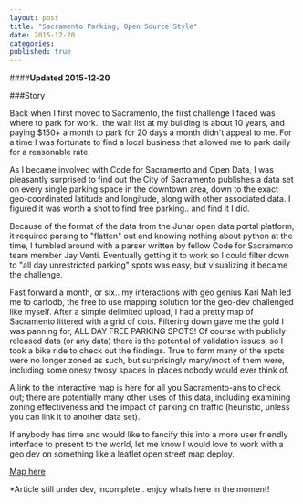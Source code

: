 ```yaml
---
layout: post
title: "Sacramento Parking, Open Source Style"
date: 2015-12-20
categories: 
published: true
---
```


####**Updated 2015-12-20**

###Story

Back when I first moved to Sacramento, the first challenge I faced was where to park for work.. the wait list at my building is about 10 years, and paying $150+ a month to park for 20 days a month didn't appeal to me. For a time I was fortunate to find a local business that allowed me to park daily for a reasonable rate. 

As I became involved with Code for Sacramento and Open Data, I was pleasantly surprised to find out the City of Sacramento publishes a data set on every single parking space in the downtown area, down to the exact geo-coordinated latitude and longitude, along with other associated data. I figured it was worth a shot to find free parking.. and find it I did. 

Because of the format of the data from the Junar open data portal platform, it required parsing to "flatten" out and knowing nothing about python at the time, I fumbled around with a parser written by fellow Code for Sacramento team member Jay Venti. Eventually getting it to work so I could filter down to "all day unrestricted parking" spots was easy, but visualizing it became the challenge.

Fast forward a month, or six.. my interactions with geo genius Kari Mah led me to cartodb, the free to use mapping solution for the geo-dev challenged like myself. After a simple delimited upload, I had a pretty map of Sacramento littered with a grid of dots. Filtering down gave me the gold I was panning for, ALL DAY FREE PARKING SPOTS! Of course with publicly released data (or any data) there is the potential of validation issues, so I took a bike ride to check out the findings. True to form many of the spots were no longer zoned as such, but surprisingly many/most of them were, including some onesy twosy spaces in places nobody would ever think of.

A link to the interactive map is here for all you Sacramento-ans to check out; there are potentially many other uses of this data, including examining zoning effectiveness and the impact of parking on traffic (heuristic, unless you can link it to another data set).

If anybody has time and would like to fancify this into a more user friendly interface to present to the world, let me know I would love to work with a geo dev on something like a leaflet open street map deploy. 

[Map here](https://crosskonaftw.cartodb.com/viz/6adf39d0-fd09-11e4-a589-0e9d821ea90d/public_map)

*Article still under dev, incomplete.. enjoy whats here in the moment!
